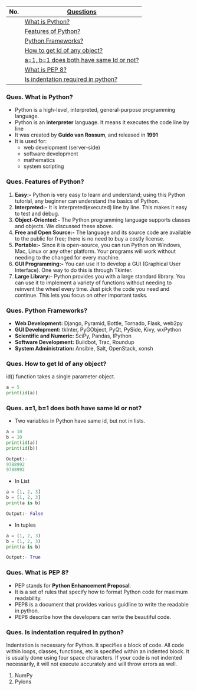 |  No.  | [Questions](../0.0_python_questions.md)                                              |
| :---: | ------------------------------------------------------------------------------------ |
|       | [What is Python?](#ques-what-is-python)                                              |
|       | [Features of Python?](#ques-features-of-python)                                      |
|       | [Python Frameworks?](#ques-python-frameworks)                                        |
|       | [How to get Id of any object?](#ques-how-to-get-id-of-any-object)                    |
|       | [a=1, b=1 does both have same Id or not?](#ques-a1-b1-does-both-have-same-id-or-not) |
|       | [What is PEP 8?](#ques-what-is-pep-8)                                                |
|       | [Is indentation required in python?](#ques-is-indentation-required-in-python)        |

### Ques. What is Python?
* Python is a high-level, interpreted, general-purpose programming language.
* Python is an **interpreter** language. It means it executes the code line by line
* It was created by **Guido van Rossum**, and released in **1991**
* It is used for:
  * web development (server-side)
  * software development
  * mathematics
  * system scripting


### Ques. Features of Python?
1. __Easy:-__ Python is very easy to learn and understand; using this Python tutorial, any beginner can understand the basics of Python.
2. __Interpreted:-__ It is interpreted(executed) line by line. This makes it easy to test and debug.
3. __Object-Oriented:-__ The Python programming language supports classes and objects. We discussed these above.
4. __Free and Open Source:-__ The language and its source code are available to the public for free; there is no need to buy a costly license.
5. __Portable:-__ Since it is open-source, you can run Python on Windows, Mac, Linux or any other platform. Your programs will work without needing to the changed for every machine.
6. __GUI Programming:-__ You can use it to develop a GUI (Graphical User Interface). One way to do this is through Tkinter.
7. __Large Library:-__ Python provides you with a large standard library. You can use it to implement a variety of functions without needing to reinvent the wheel every time. Just pick the code you need and continue. This lets you focus on other important tasks.


### Ques. Python Frameworks?
* **Web Development:** Django, Pyramid, Bottle, Tornado, Flask, web2py
* **GUI Development:** tkInter, PyGObject, PyQt, PySide, Kivy, wxPython
* **Scientific and Numeric:** SciPy, Pandas, IPython
* **Software Development:** Buildbot, Trac, Roundup
* **System Administration:** Ansible, Salt, OpenStack, xonsh

### Ques. How to get Id of any object?
id() function takes a single parameter object.
```python
a = 5
print(id(a))
```

### Ques. a=1, b=1 does both have same Id or not?
* Two variables in Python have same id, but not in lists.
```python
a = 10
b = 10
print(id(a))
print(id(b))

Output:- 
9788992
9788992
```
* In List
```python
a = [1, 2, 3]
b = [1, 2, 3]
print(a is b)

Output:- False
```
* In tuples
```python
a = (1, 2, 3)
b = (1, 2, 3)
print(a is b)

Output:- True
```

### Ques. What is PEP 8?
* PEP stands for **Python Enhancement Proposal**. 
* It is a set of rules that specify how to format Python code for maximum readability.
* PEP8 is a document that provides various guidline to write the readable in python.
* PEP8 describe how the developers can write the beautiful code.

### Ques. Is indentation required in python?
Indentation is necessary for Python. It specifies a block of code. All code within loops, classes, functions, etc is specified within an indented block. It is usually done using four space characters. If your code is not indented necessarily, it will not execute accurately and will throw errors as well.

1. NumPy
2. Pylons